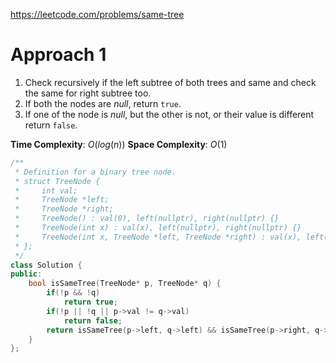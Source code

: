 https://leetcode.com/problems/same-tree

# Approach 1

1. Check recursively if the left subtree of both trees and same and check the same for right subtree too.
2. If both the nodes are $null$, return `true`.
3. If one of the node is $null$, but the other is not, or their value is different return `false`.

**Time Complexity**: $O(log(n))$
**Space Complexity**: $O(1)$

```cpp
/**
 * Definition for a binary tree node.
 * struct TreeNode {
 *     int val;
 *     TreeNode *left;
 *     TreeNode *right;
 *     TreeNode() : val(0), left(nullptr), right(nullptr) {}
 *     TreeNode(int x) : val(x), left(nullptr), right(nullptr) {}
 *     TreeNode(int x, TreeNode *left, TreeNode *right) : val(x), left(left), right(right) {}
 * };
 */
class Solution {
public:
    bool isSameTree(TreeNode* p, TreeNode* q) {
        if(!p && !q)
            return true;
        if(!p || !q || p->val != q->val)
            return false;
        return isSameTree(p->left, q->left) && isSameTree(p->right, q->right);
    }
};
```